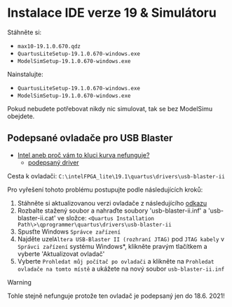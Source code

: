 # Instalace IDE verze 19 & Simulátoru
Stáhněte si:
- `max10-19.1.0.670.qdz`
- `QuartusLiteSetup-19.1.0.670-windows.exe`
- `ModelSimSetup-19.1.0.670-windows.exe`

Nainstalujte:
- `QuartusLiteSetup-19.1.0.670-windows.exe`
- `ModelSimSetup-19.1.0.670-windows.exe`

Pokud nebudete potřebovat nikdy nic simulovat, tak se bez ModelSimu obejdete.

## Podepsané ovladače pro USB Blaster
- [Intel aneb proč vám to kluci kurva nefunguje?](https://www.intel.com/content/www/us/en/support/programmable/articles/000085878.html)
	- [podepsaný driver](https://www.intel.com/content/dam/support/us/en/programmable/kdb/support/knowledge-center/tools/2021/usb-blaster-ii-update.zip)

Cesta k ovladači: `C:\intelFPGA_lite\19.1\quartus\drivers\usb-blaster-ii`

Pro vyřešení tohoto problému postupujte podle následujících kroků:
1. Stáhněte si aktualizovanou verzi ovladače z následujícího [odkazu](https://www.intel.com/content/dam/support/us/en/programmable/kdb/support/knowledge-center/tools/2021/usb-blaster-ii-update.zip)
2. Rozbalte stažený soubor a nahraďte soubory 'usb-blaster-ii.inf' a 'usb-blaster-ii.cat' ve složce:
    `<Quartus Installation Path\>\qprogrammer\quartus\drivers\usb-blaster-ii`
3. Spusťte Windows `Správce zařízení`
4. Najděte uzel`Altera USB-Blaster II (rozhraní JTAG)` pod `JTAG kabely` v `Správci zařízení` systému Windows*, klikněte pravým tlačítkem a vyberte 'Aktualizovat ovladač'
5. Vyberte `Prohledat můj počítač po ovladači` a klikněte na `Prohledat ovladače na tomto místě` a ukážete na nový soubor `usb-blaster-ii.inf`

> [!warning]
> Tohle stejně nefunguje protože ten ovladač je podepsaný jen do 18.6. 2021!
